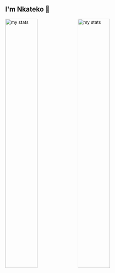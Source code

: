 ## I'm Nkateko 👋

<img alt="my stats" align="left" width="45%" src="https://github-readme-stats.vercel.app/api?username=nkateko117&show_icons=true&theme=merko"/>

<img alt="my stats" align="left" width="45%" src="https://github-readme-stats.vercel.app/api/top-langs/?username=nkateko117&layout=compact&langs_count=20&theme=merko&exclude_repo=Vehicle-Reviews-Analysis"/>

<!--
https://github.com/anuraghazra/github-readme-stats

**nkateko117/nkateko117** is a ✨ _special_ ✨ repository because its `README.md` (this file) appears on your GitHub profile.

Here are some ideas to get you started:

- 🔭 I’m currently working on ...
- 🌱 I’m currently learning ...
- 👯 I’m looking to collaborate on ...
- 🤔 I’m looking for help with ...
- 💬 Ask me about ...
- 📫 How to reach me: ...
- 😄 Pronouns: ...
- ⚡ Fun fact: ...
-->
